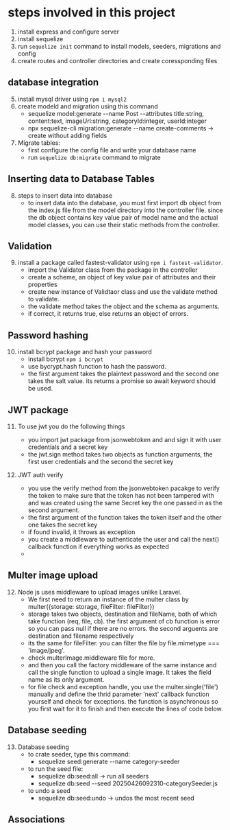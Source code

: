 # steps involved in this project

1. install express and configure server
2. install sequelize 
3. run `sequelize init` command to install models, seeders, migrations and config  
4. create routes and controller directories and create coressponding files

## database integration
5. install mysql driver using `npm i mysql2`
6. create modeld and migration using this command
    - sequelize model:generate --name Post --attributes title:string, content:text, imageUrl:string, categoryId:integer, userId:integer
    - npx sequelize-cli migration:generate --name create-comments -> create without adding fields
7. Migrate tables:
    - first configure the config file and write your database name
    - run `sequelize db:migrate` command to migrate 

## Inserting data to Database Tables

8. steps to insert data into database
   - to insert data into the database, you must first import db object from the index.js file from the model directory into the controller file. since the db object contains key value pair of model name and the actual model classes, you can use their static methods from the controller.


## Validation

9. install a package called fastest-validator using `npm i fastest-validator`. 
    - import the Validator class from the package in the controller 
    - create a scheme, an object of key value pair of attributes and their properties
    - create new instance of Validtaor class and use the validate method to validate.
    - the validate method takes the object and the schema as arguments.
    - if correct, it returns true, else returns an object of errors.
  
## Password hashing 

10. install bcrypt package and hash your password
    - install bcrypt `npm i bcrypt`
    - use bycrypt.hash function to hash the password.
    - the first argument takes the plaintext password and the second one takes the salt value. its returns a promise so await keyword should be used.

## JWT package
11. To use jwt you do the following things
    - you import jwt package from jsonwebtoken and and sign it with user credentials and a secret key
    - the jwt.sign method takes two objects as function arguments, the first user credentials and the second the secret key
  
12. JWT auth verify
    - you use the verify method from the jsonwebtoken pacakge to verify the token to make sure that the token has not been tampered with and was created using the same Secret key the one passed in as the second argument.
    - the first argument of the function takes the token itself and the other one takes the secret key
    - if found invalid, it throws as exception 
    - you create a middleware to authenticate the user and call the next() callback function if everything works as expected
    - 

## Multer image upload
12. Node js uses middleware to upload images unlike Laravel. 
    - We first need to return an instance of the multer class by multer({storage: storage, fileFilter: fileFilter})
    - storage takes two objects, destination and fileName, both of which take function (req, file, cb). the first argument of cb function is error so you can pass null if there are no errors. the second arguents are destination and filename respectively
    - its the same for fileFilter. you can filter the file by file.mimetype === 'image/jpeg'. 
    - check multerImage.middleware file for more.
    - and then you call the factory middleware of the same instance and call the single function to upload a single image. It takes the field name as its only argument.
    - for file check and exception handle, you use the multer.single('file') manually and define the thrid parameter 'next' callback function yourself and check for exceptions. the function is asynchronous so you first wait for it to finish and then execute the lines of code below.
  

## Database seeding 
13. Database seeding
    - to crate seeder, type this command:
      - sequelize seed:generate --name category-seeder
    - to run the seed file:
      - sequelize db:seed:all -> run all seeders
      - sequelize db:seed --seed 20250426092310-categorySeeder.js
    - to undo a seed
      - sequelize db:seed:undo -> undos the most recent seed


## Associations
